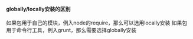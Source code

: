 #### globally/locally安装的区别
如果包用于自己的模块，例入node的require，那么可以选用locally安装
如果包用于命令行工具，例入grunt，那么需要选择globally安装

